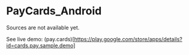 # PayCards_Android

Sources are not available yet. 

See live demo: (pay.cards)[https://play.google.com/store/apps/details?id=cards.pay.sample.demo]
